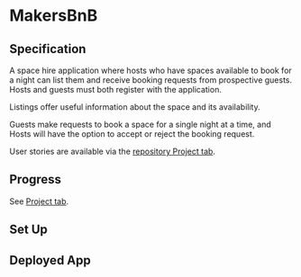 # MakersBnB

## Specification
A space hire application where hosts who have spaces available to book for a night can list them and receive booking requests from prospective guests. Hosts and guests must both register with the application.

Listings offer useful information about the space and its availability.

Guests make requests to book a space for a single night at a time, and Hosts will have the option to accept or reject the booking request.

User stories are available via the [repository Project tab](https://github.com/elsstrange/MakersBnB/projects/1).

## Progress
See [Project tab](https://github.com/elsstrange/MakersBnB/projects/1).

## Set Up

## Deployed App
